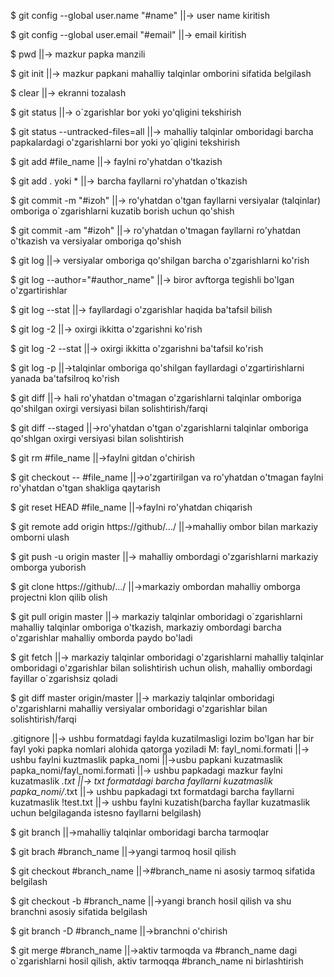 $ git config --global user.name "#name" ||-> user name kiritish

$ git config --global user.email "#email" ||-> email kiritish

$ pwd ||-> mazkur papka manzili

$ git init ||-> mazkur papkani mahalliy talqinlar omborini sifatida belgilash

$ clear ||-> ekranni tozalash

$ git status ||-> o`zgarishlar bor yoki yo'qligini tekshirish

$ git status --untracked-files=all ||-> mahalliy talqinlar omboridagi barcha papkalardagi
o'zgarishlarni bor yoki yo`qligini tekshirish

$ git add #file_name ||-> faylni ro'yhatdan o'tkazish
 
$ git add . yoki * ||-> barcha fayllarni ro'yhatdan o'tkazish

$ git commit -m "#izoh" ||-> ro'yhatdan o'tgan fayllarni versiyalar (talqinlar)
omboriga o`zgarishlarni kuzatib borish uchun qo'shish

$ git commit -am "#izoh" ||-> ro'yhatdan o'tmagan fayllarni ro'yhatdan o'tkazish
va versiyalar omboriga qo'shish

$ git log ||-> versiyalar omboriga qo'shilgan barcha o'zgarishlarni ko'rish

$ git log --author="#author_name" ||-> biror avftorga tegishli bo'lgan o'zgartirishlar

$ git log --stat ||-> fayllardagi o'zgarishlar haqida ba'tafsil bilish

$ git log -2 ||-> oxirgi ikkitta o'zgarishni ko'rish

$ git log -2 --stat ||-> oxirgi ikkitta o'zgarishni ba'tafsil ko'rish

$ git log -p ||->talqinlar omboriga qo'shilgan fayllardagi o'zgartirishlarni
yanada ba'tafsilroq ko'rish

$ git diff ||-> hali ro'yhatdan o'tmagan o'zgarishlarni talqinlar omboriga qo'shilgan oxirgi
versiyasi bilan solishtirish/farqi

$ git diff --staged ||->ro'yhatdan o'tgan o'zgarishlarni talqinlar omboriga qo'shlgan oxirgi
versiyasi bilan solishtirish

$ git rm #file_name ||->faylni gitdan o'chirish

$ git checkout -- #file_name ||->o'zgartirilgan va ro'yhatdan o'tmagan faylni
ro'yhatdan o'tgan shakliga qaytarish

$ git reset HEAD #file_name ||->faylni ro'yhatdan chiqarish

$ git remote add origin https://github/.../ ||->mahalliy ombor bilan markaziy omborni ulash

$ git push -u origin master ||-> mahalliy ombordagi o'zgarishlarni markaziy omborga yuborish

$ git clone https://github/.../ ||->markaziy ombordan mahalliy omborga projectni klon qilib
olish

$ git pull origin master ||-> markaziy talqinlar omboridagi o`zgarishlarni mahalliy talqinlar
omboriga o'tkazish, markaziy ombordagi barcha o'zgarishlar mahalliy omborda paydo bo'ladi

$ git fetch ||-> markaziy talqinlar omboridagi o'zgarishlarni mahalliy talqinlar omboridagi
o'zgarishlar bilan solishtirish uchun olish, mahalliy ombordagi fayillar o`zgarishsiz qoladi

$ git diff master origin/master ||-> markaziy talqinlar omboridagi o'zgarishlarni mahalliy
versiyalar omboridagi o'zgarishlar bilan solishtirish/farqi

.gitignore ||-> ushbu formatdagi faylda kuzatilmasligi lozim bo'lgan har bir fayl yoki papka
nomlari alohida qatorga yoziladi
M:
fayl_nomi.formati            ||-> ushbu faylni kuztmaslik
papka_nomi                   ||->usbu papkani kuzatmaslik
papka_nomi/fayl_nomi.formati ||-> ushbu papkadagi mazkur faylni kuzatmaslik
*.txt                        ||-> txt formatdagi barcha fayllarni kuzatmaslik
papka_nomi/*.txt             ||-> ushbu papkadagi txt formatdagi barcha fayllarni kuzatmaslik
!test.txt                    ||-> ushbu faylni kuzatish(barcha fayllar kuzatmaslik uchun belgilaganda istesno fayllarni belgilash)


$ git branch ||->mahalliy talqinlar omboridagi barcha tarmoqlar

$ git brach #branch_name ||->yangi tarmoq hosil qilish

$ git checkout #branch_name ||->#branch_name ni asosiy tarmoq sifatida belgilash

$ git checkout -b #branch_name ||->yangi branch hosil qilish va shu branchni asosiy sifatida
belgilash

$ git branch -D #branch_name ||->branchni o'chirish

$ git merge #branch_name ||->aktiv tarmoqda va #branch_name dagi o`zgarishlarni hosil qilish,
aktiv tarmoqqa #branch_name ni birlashtirish

